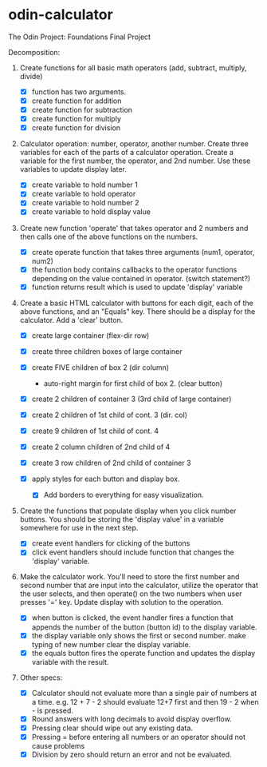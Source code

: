 # odin-calculator
The Odin Project: Foundations Final Project

Decomposition:

1. Create functions for all basic math operators (add, subtract, multiply, divide)
    - [X] function has two arguments.
    - [X] create function for addition
    - [X] create function for subtraction
    - [X] create function for multiply
    - [X] create function for division

2. Calculator operation: number, operator, another number. 
    Create three variables for each of the parts of a calculator operation.
    Create a variable for the first number, the operator, and 2nd number.
    Use these variables to update display later.

    - [X] create variable to hold number 1
    - [X] create variable to hold operator 
    - [X] create variable to hold number 2
    - [X] create variable to hold display value

3. Create new function 'operate' that takes operator and 2 numbers and
    then calls one of the above functions on the numbers.
    
    - [X] create operate function that takes three arguments (num1, operator, num2)
    - [X] the function body contains callbacks to the operator functions depending on the value contained in operator. (switch statement?)
    - [X] function returns result which is used to update 'display' variable

4. Create a basic HTML calculator with buttons for each digit,
    each of the above functions, and an "Equals" key.
    There should be a display for the calculator.
    Add a 'clear' button.
    - [X] create large container (flex-dir row)
    - [X] create three children boxes of large container
    - [X] create FIVE children of box 2 (dir column)
        - auto-right margin for first child of box 2. (clear button)
    - [X] create 2 children of container 3 (3rd child of large container)
    - [X] create 2 children of 1st child of cont. 3 (dir. col)
    - [X] create 9 children of 1st child of cont. 4
    - [X] create 2 column children of 2nd child of 4
    - [X] create 3 row children of 2nd child of container 3

    - [X] apply styles for each button and display box.
        - [X] Add borders to everything for easy visualization.
    

5. Create the functions that populate display when you click number buttons. You should be storing the 'display value' in a variable somewhere for use in the next step.

    - [X] create event handlers for clicking of the buttons
    - [X] click event handlers should include function that changes the 'display' variable.

6. Make the calculator work. You'll need to store the first number and second number
    that are input into the calculator, utilize the operator that the user
    selects, and then operate() on the two numbers when user presses '=' key.
    Update display with solution to the operation.
    - [X] when button is clicked, the event handler fires a function that appends the
        number of the button (button id) to the display variable.
    - [X] the display variable only shows the first or second number. make typing of new 
        number clear the display variable.
    - [X] the equals button fires the operate function and updates the display variable
        with the result.

7. Other specs: 
   - [X] Calculator should not evaluate more than a single pair of numbers at a time.
    e.g. 12 + 7 - 2 should evaluate 12+7 first and then 19 - 2 when - is pressed.
   - [X] Round answers with long decimals to avoid display overflow.
   - [X] Pressing clear should wipe out any existing data.
   - [X] Pressing = before entering all numbers or 
         an operator should not cause problems
   - [X] Division by zero should return an error and not be evaluated.
